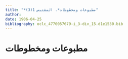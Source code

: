 ```yaml
---
title: "*مطبوعات ومخطوطات*. المقتبس 1(3)"
author: 
date: 1906-04-25
bibliography: oclc_4770057679-i_3-div_15.d1e1530.bib
---
```




#  مطبوعات ومخطوطات 

